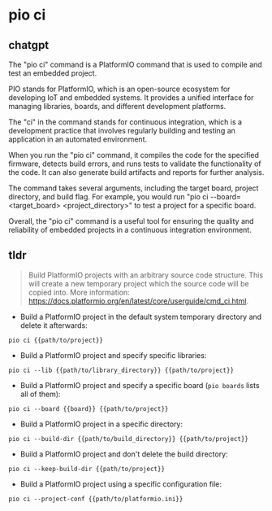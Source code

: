 # pio ci 
## chatgpt 
The "pio ci" command is a PlatformIO command that is used to compile and test an embedded project. 

PIO stands for PlatformIO, which is an open-source ecosystem for developing IoT and embedded systems. It provides a unified interface for managing libraries, boards, and different development platforms. 

The "ci" in the command stands for continuous integration, which is a development practice that involves regularly building and testing an application in an automated environment. 

When you run the "pio ci" command, it compiles the code for the specified firmware, detects build errors, and runs tests to validate the functionality of the code. It can also generate build artifacts and reports for further analysis. 

The command takes several arguments, including the target board, project directory, and build flag. For example, you would run "pio ci --board=<target_board> <project_directory>" to test a project for a specific board. 

Overall, the "pio ci" command is a useful tool for ensuring the quality and reliability of embedded projects in a continuous integration environment. 

## tldr 
 
> Build PlatformIO projects with an arbitrary source code structure.
> This will create a new temporary project which the source code will be copied into.
> More information: <https://docs.platformio.org/en/latest/core/userguide/cmd_ci.html>.

- Build a PlatformIO project in the default system temporary directory and delete it afterwards:

`pio ci {{path/to/project}}`

- Build a PlatformIO project and specify specific libraries:

`pio ci --lib {{path/to/library_directory}} {{path/to/project}}`

- Build a PlatformIO project and specify a specific board (`pio boards` lists all of them):

`pio ci --board {{board}} {{path/to/project}}`

- Build a PlatformIO project in a specific directory:

`pio ci --build-dir {{path/to/build_directory}} {{path/to/project}}`

- Build a PlatformIO project and don't delete the build directory:

`pio ci --keep-build-dir {{path/to/project}}`

- Build a PlatformIO project using a specific configuration file:

`pio ci --project-conf {{path/to/platformio.ini}}`
